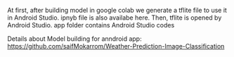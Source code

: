 At first, after building model in google colab we generate a tflite file to use it in Android Studio. ipnyb file is also availabe here.
Then, tflite is opened by Android Studio. app folder contains Android Studio codes

Details about Model building for anndroid app: https://github.com/saifMokarrom/Weather-Prediction-Image-Classification
